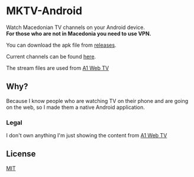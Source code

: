 # MKTV-Android

Watch Macedonian TV channels on your Android device.   
**For those who are not in Macedonia you need to use VPN.**

You can download the apk file from [releases](https://github.com/MartinStamenkovski/MKTV-Android/releases).

Current channels can be found [here](https://github.com/MartinStamenkovski/TV-JSON).

The stream files are used from [A1 Web TV](https://webtv.a1.mk/)

## Why?
Because I know people who are watching TV on their phone and are going on the web, so I made them a native Android application.

### Legal
I don't own anything I'm just showing the content from [A1 Web TV](https://webtv.a1.mk/)

## License
[MIT](https://github.com/MartinStamenkovski/MKTV-Android/blob/master/LICENSE)
